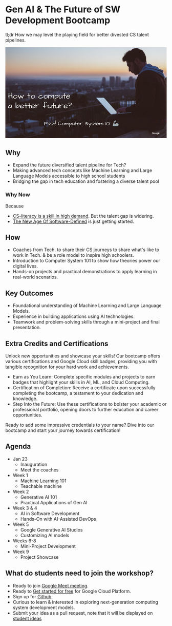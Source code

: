# Gen AI & The Future of SW Development Bootcamp
tl;dr How we may level the playing field for better divested CS talent pipelines.

![Compute A Better Future](res/computeAFuture.png)

## Why
- Expand the future diversified talent pipeline for Tech?
- Making advanced tech concepts like Machine Learning and Large Language Models accessible to high school students	
- Bridging the gap in tech education and fostering a diverse talent pool

### Why Now
Because
- [CS-literacy is a skill in high demand](https://samlin001.medium.com/stay-open-push-forward-a64ef27c91f0).
But the talent gap is widering.
- [The New Age Of Software-Defined](https://samlin001.medium.com/the-new-age-of-software-defined-2ae97c6d3281)
is just getting started.

## How
- Coaches from Tech. to share their CS journeys to share what's like to work in
Tech. & be a role model to inspire high schoolers.
- Introduction to Computer System 101 to show how theories power our digital lives.
- Hands-on projects and practical demonstrations to apply learning in real-world scenarios.

## Key Outcomes
- Foundational understanding of Machine Learning and Large Language Models.
- Experience in building applications using AI technologies.
- Teamwork and problem-solving skills through a mini-project and final presentation.

## Extra Credits and Certifications
Unlock new opportunities and showcase your skills! Our bootcamp offers various certifications and Google Cloud skill badges, providing you with tangible recognition for your hard work and achievements.
- Earn as You Learn: Complete specific modules and projects to earn badges that highlight your skills in AI, ML, and Cloud Computing.
- Certification of Completion: Receive a certificate upon successfully completing the bootcamp, a testament to your dedication and knowledge.
- Step Into the Future: Use these certifications to bolster your academic or professional portfolio, opening doors to further education and career opportunities.

Ready to add some impressive credentials to your name? Dive into our bootcamp and start your journey towards certification!

## Agenda
- Jan 23
	- Inauguration
	- Meet the coaches
- Week 1
	- Machine Learning 101
	- Teachable machine
- Week 2
	- Generative AI 101
	- Practical Applications of Gen AI
- Week 3 & 4
	- AI in Software Development
	- Hands-On with AI-Assisted DevOps
- Week 5
	- Google Generative AI Studios
	- Customizing AI models
- Weeks 6-8
	- Mini-Project Development
- Week 9
	- Project Showcase

## What do students need to join the workshop?
- Ready to join [Google Meet meeting](https://apps.google.com/meet/).
- Ready to [Get started for free](https://cloud.google.com/pricing) for Google
Cloud Platform.
- Sign up for [Github](https://github.com/signup)
- Curious to learn & interested in exploring next-generation computing system
development models.
- Submit your idea as a pull request, note that it will be displayed on [student ideas](student-ideas.md)
